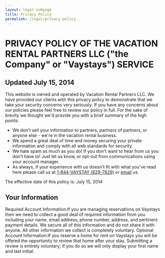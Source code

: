 ```yaml
---
layout: legal-subpage
title: Privacy Policy
permalink: /legal/privacy-policy
---
```


# PRIVACY POLICY OF THE VACATION RENTAL PARTNERS LLC ("the Company" or "Vaystays") SERVICE

## Updated July 15, 2014

This website is owned and operated by Vacation Rental Partners LLC. We have provided our clients with this privacy policy to demonstrate that we take your security concerns very seriously. If you have any concerns about our policies please feel free to review our policy in full. For the sake of brevity we thought we'd provide you with a brief summary of the high points:

* We don't sell your information to partners, partners of partners, or anyone else - we're in the vacation rental business.
* We spend a great deal of time and money securing your private information and comply with all web standards for security.
* We hate spam as much as you do! If you don't want to hear from us you don't have to! Just let us know, or opt-out from communications using your account manager.
* As always, if your experience with us doesn't fit with what you've read here please call us at [1-844-VAYSTAY (829-7829)](tel:18448297829) or [email](mailto:customerservice@vaystays.com) us.

The effective date of this policy is: July 15, 2014

## Your Information
Required Account Information:If you are managing reservations on Vaystays then we need to collect a good deal of required information from you including your name, email address, phone number, address, and pertinent payment details. We secure all of this information and do not share it with anyone. All other information we collect is completely voluntary.
Optional Account Information:If you reserve a home for rent on Vaystays you will be offered the opportunity to review that home after your stay. Submitting a review is entirely voluntary; if you do so we will only display your first name and last initial.
